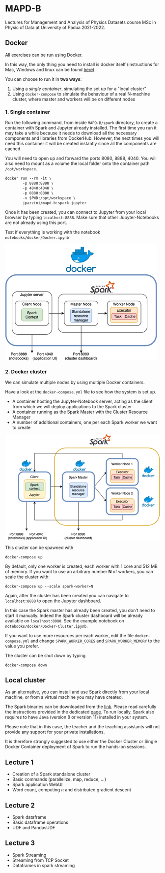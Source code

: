 # MAPD-B

Lectures for Management and Analysis of Physics Datasets course MSc in Physic of Data at University of Padua 2021-2022.

## Docker

All exercises can be run using Docker.

In this way, the only thing you need to install is docker itself (instructions for Mac, Windows and linux can be found [here](https://docs.docker.com/get-docker/)).

You can choose to run it in **two ways**: 
1. Using a _single container_, simulating the set up for a "local cluster"
2. Using `docker-compose` to simulate the behaviour of a real N-machine cluster, where master and workers will be on different nodes

### 1. Single container

Run the following command, from inside `MAPD-B/spark` directory, to create a container with Spark and Jupyter already installed.
The first time you run it may take a while because it needs to download all the necessary components and libraries from DockerHub.
However, the next times you will need this container it will be created instantly since all the components are cached.

You will need to open up and forward the ports 8080, 8888, 4040.
You will also need to mount as a volume the local folder onto the container path `/opt/workspace`.

```
docker run --rm -it \
        -p 8888:8888 \
        -p 4040:4040 \
        -p 8080:8080 \
        -v $PWD:/opt/workspace \
        jpazzini/mapd-b:spark-jupyter
```

Once it has been created, you can connect to Jupyter from your local browser by typing `localhost:8888`. 
Make sure that other Jupyter-Notebooks are not already using this port. 

Test if everything is working with the notebook `notebooks/docker/Docker.ipynb`

![Docker single container](notebooks/imgs/docker/single_node.png)

### 2. Docker cluster

We can simulate multiple nodes by using multiple Docker containers.

Have a look at the `docker-compose.yml` file to see how the system is set up.

- A container hosting the Jupyter-Notebook server, acting as the client from which we will deploy applications to the Spark cluster 
- A container running as the Spark Master with the Cluster Resource Manager
- A number of additional containers, one per each Spark worker we want to create

![Spark cluster with docker](notebooks/imgs/docker/cluster.png)

This cluster can be spawned with 

```
docker-compose up
```

By default, only one worker is created, each worker with 1 core and 512 MB of memory.
If you want to use an arbitrary number **N** of workers, you can scale the cluster with:

```
docker-compose up --scale spark-worker=N
```

Again, after the cluster has been created you can navigate to `localhost:8888` to open the Jupyter dashboard. 

In this case the Spark master has already been created, you don't need to start it manually. 
Indeed the Spark cluster dashboard will be already available on `localhost:8080`. 
See the example notebook on `notebooks/docker/Docker-Cluster.ipynb`.

If you want to use more resources per each worker, edit the file `docker-compose.yml` and change `SPARK_WORKER_CORES` and `SPARK_WORKER_MEMORY` to the value you prefer. 


The cluster can be shut down by typing
```
docker-compose down
```

## Local cluster

As an alternative, you can install and use Spark directly from your local machine, or from a virtual machine you may have created.

The Spark binaries can be downloaded from the [link](https://spark.apache.org/downloads.html).
Please read carefully the instructions provided in the dedicated [page](https://spark.apache.org/docs/latest/).
To run locally, Spark also requires to have Java (version 8 or version 11) installed in your system.

Please note that in this case, the teacher and the teaching assistants will not provide any support for your private installations.

It is therefore strongly suggested to use either the Docker Cluster or Single Docker Container deployment of Spark to run the hands-on sessions.

## Lecture 1

* Creation of a Spark standalone cluster
* Basic commands (parallelize, map, reduce, ...)
* Spark application WebUI
* Word count, computing $\pi$ and distributed gradient descent

## Lecture 2

* Spark dataframe
* Basic dataframe operations
* UDF and PandasUDF

## Lecture 3

* Spark Streaming
* Streaming from TCP Socket
* Dataframes in spark streaming
